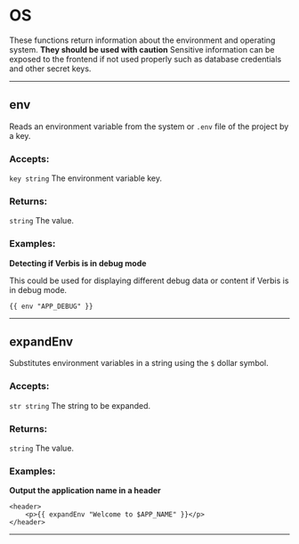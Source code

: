# OS

These functions return information about the environment and operating system.
**They should be used with caution** Sensitive information can be exposed to the frontend if
not used properly such as database credentials and other secret keys.

___

## env

Reads an environment variable from the system or `.env` file of the project
by a key.

### Accepts: 

`key string` The environment variable key.

### Returns:

`string` The value.

### Examples:

**Detecting if Verbis is in debug mode**

This could be used for displaying different debug data or content if Verbis is
in debug mode.

```gotemplate
{{ env "APP_DEBUG" }}
```

___

## expandEnv

Substitutes environment variables in a string using the `$` dollar symbol.

### Accepts: 

`str string` The string to be expanded.

### Returns:

`string` The value.

### Examples:

**Output the application name in a header**

```gotemplate
<header>
    <p>{{ expandEnv "Welcome to $APP_NAME" }}</p>
</header>
```

___